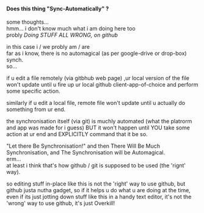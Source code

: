 #### Does this thing "Sync-Automatically" ?  
  
some thoughts...  
hmm... i don't know much what i am doing here too  
probly *Doing STUFF ALL WRONG, on github*  

in this case i / we probly am / are  
far as i know, there is no automagical (as per google-drive or drop-box) synch.  
so...

if u edit a file remotely (via gitbhub web page) ,ur local version of the file won't update until u fire up ur local github client-app-of-choice and perform some specific action.  
  
similarly if u edit a local file, remote file won't update until u actually do something from ur end.  

the synchronisation itself (via git) is muchly automated (what the platrorm and app was made for i guess) BUT it won't happen until YOU take some action at ur end and EXPLICITLY command that it be so.  

"Let there Be Synchronisation!" and then There Will Be Much Synchronisation, and The Synchronisation will be Automagical.  
erm...  
at least i think that's how github / git is supposed to be used (the 'rignt' way).  
  
so editing stuff in-place like this is not the 'right' way to use github, but github justa nutha gadget, so if it helps u do what u are doing at the time, even if its just jotting down stuff like this in a handy text editor, it's not the 'wrong' way to use github, it's just Overkill!  

